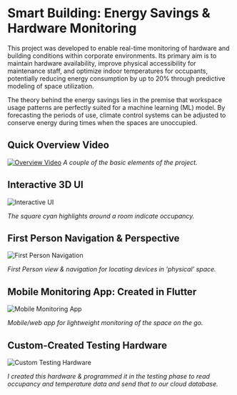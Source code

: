 # Smart Building: Energy Savings & Hardware Monitoring

This project was developed to enable real-time monitoring 
of hardware and building conditions within corporate environments. 
Its primary aim is to maintain hardware availability, improve 
physical accessibility for maintenance staff, and optimize indoor 
temperatures for occupants, potentially reducing energy consumption 
by up to 20% through predictive modeling of space utilization.

The theory behind the energy savings lies in the premise that 
workspace usage patterns are perfectly suited for a machine 
learning (ML) model. By forecasting the periods of use, climate 
control systems can be adjusted to conserve energy during times 
when the spaces are unoccupied.

## Quick Overview Video
[![Overview Video](https://nicetake.com/tl_images/thumb.png)](https://vimeo.com/915371056/84cb0c916b?share=copy "Video Title")
*A couple of the basic elements of the project.*


## Interactive 3D UI

![Interactive UI](https://github.com/Nice-Take/sentient_project/blob/master/images/graphing_implemented.png)

*The square cyan highlights around a room indicate occupancy.*

## First Person Navigation & Perspective

![First Person Navigation](https://github.com/Nice-Take/sentient_project/blob/master/images/interior_UE_RealTimeRender_1.jpg)

*First Person view & navigation for locating devices in 'physical' space.*

## Mobile Monitoring App: Created in Flutter

![Mobile Monitoring App](https://github.com/Nice-Take/sentient_project/blob/master/images/Chart_for_UE_from_flutter.png)

*Mobile/web app for lightweight monitoring of the space on the go.*

## Custom-Created Testing Hardware

![Custom Testing Hardware](https://github.com/Nice-Take/sentient_project/blob/master/images/esp_hardware.jpg)

*I created this hardware & programmed it in the testing phase to read occupancy and temperature data and send that to our cloud database.*
